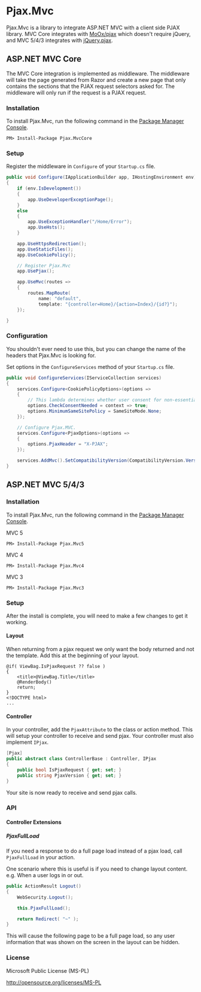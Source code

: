 # Pjax.Mvc

Pjax.Mvc is a library to integrate ASP.NET MVC with a client side PJAX library. MVC Core integrates with 
[MoOx/pjax](https://github.com/MoOx/pjax) which doesn't require jQuery, and MVC 5/4/3 integrates with 
[jQuery.pjax](https://github.com/defunkt/jquery-pjax).

## ASP.NET MVC Core

The MVC Core integration is implemented as middleware. The middleware will take the page generated from
Razor and create a new page that only contains the sections that the PJAX request selectors asked for.
The middleware will only run if the request is a PJAX request.

### Installation

To install Pjax.Mvc, run the following command in the [Package Manager Console](http://docs.nuget.org/docs/start-here/using-the-package-manager-console).

```
PM> Install-Package Pjax.MvcCore
```

### Setup

Register the middleware in `Configure` of your `Startup.cs` file.

```cs
public void Configure(IApplicationBuilder app, IHostingEnvironment env)
{
	if (env.IsDevelopment())
	{
		app.UseDeveloperExceptionPage();
	}
	else
	{
		app.UseExceptionHandler("/Home/Error");
		app.UseHsts();
	}

	app.UseHttpsRedirection();
	app.UseStaticFiles();
	app.UseCookiePolicy();

	// Register Pjax.Mvc
	app.UsePjax();

	app.UseMvc(routes =>
	{
		routes.MapRoute(
			name: "default",
			template: "{controller=Home}/{action=Index}/{id?}");
	});

}
```

### Configuration

You shouldn't ever need to use this, but you can change the name of the headers that Pjax.Mvc is looking for.

Set options in the `ConfigureServices` method of your `Startup.cs` file.

```cs
public void ConfigureServices(IServiceCollection services)
{
	services.Configure<CookiePolicyOptions>(options =>
	{
		// This lambda determines whether user consent for non-essential cookies is needed for a given request.
		options.CheckConsentNeeded = context => true;
		options.MinimumSameSitePolicy = SameSiteMode.None;
	});

	// Configure Pjax.MVC.
	services.Configure<PjaxOptions>(options =>
	{
		options.PjaxHeader = "X-PJAX";
	});

	services.AddMvc().SetCompatibilityVersion(CompatibilityVersion.Version_2_1);
}
```

## ASP.NET MVC 5/4/3

### Installation

To install Pjax.Mvc, run the following command in the [Package Manager Console](http://docs.nuget.org/docs/start-here/using-the-package-manager-console).

MVC 5
```
PM> Install-Package Pjax.Mvc5
```

MVC 4
```
PM> Install-Package Pjax.Mvc4
```

MVC 3
```
PM> Install-Package Pjax.Mvc3
```

### Setup

After the install is complete, you will need to make a few changes to get it working.

#### Layout

When returning from a pjax request we only want the body returned and not the template. Add this at the beginning of your layout.

```aspx-cs
@if( ViewBag.IsPjaxRequest ?? false )
{
	<title>@ViewBag.Title</title>
	@RenderBody()
	return;
}
<!DOCTYPE html>
...
```

#### Controller

In your controller, add the `PjaxAttribute` to the class or action method. This will setup your controller to receive and send pjax. Your controller must also implement `IPjax`.

```c#
[Pjax]
public abstract class ControllerBase : Controller, IPjax
{
	public bool IsPjaxRequest { get; set; }
	public string PjaxVersion { get; set; }
}
```

Your site is now ready to receive and send pjax calls.

### API

#### Controller Extensions

##### PjaxFullLoad

If you need a response to do a full page load instead of a pjax load, call `PjaxFullLoad` in your action.

One scenario where this is useful is if you need to change layout content. e.g. When a user logs in or out.

```c#
public ActionResult Logout()
{
	WebSecurity.Logout();

	this.PjaxFullLoad();

	return Redirect( "~" );
}
```

This will cause the following page to be a full page load, so any user information that was shown on the screen in the layout can be hidden.

### License

Microsoft Public License (MS-PL)

http://opensource.org/licenses/MS-PL

